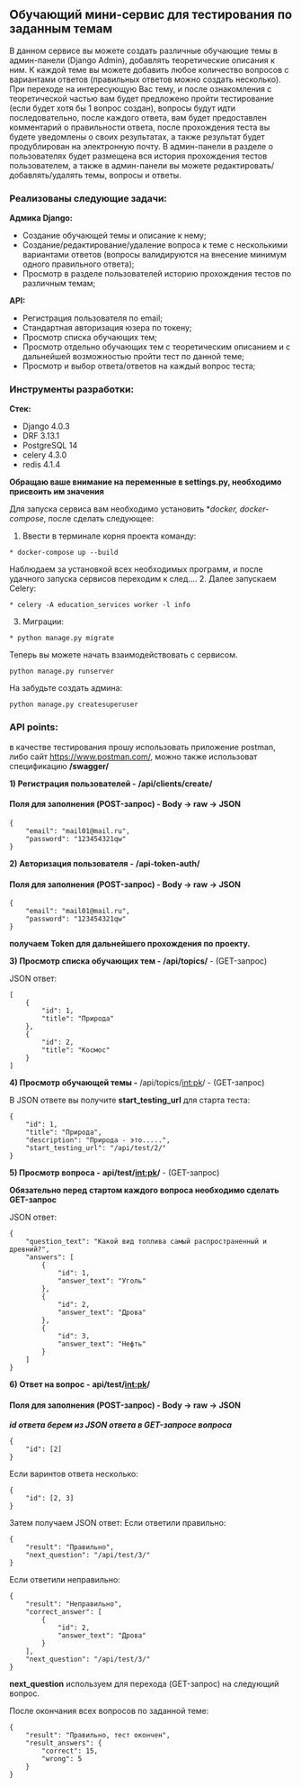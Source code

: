 ## **Обучающий мини-сервис для тестирования по заданным темам**
В данном сервисе вы можете создать различные обучающие темы в админ-панели (Django Admin), добавлять теоретические описания к ним. К каждой теме вы можете добавить любое количество вопросов с вариантами ответов (правильных ответов можно создать несколько). При переходе на интересующую Вас тему, и после ознакомления с теоретической частью вам будет предложено пройти тестирование (если будет хотя бы 1 вопрос создан), вопросы будут идти последовательно, после каждого ответа, вам будет предоставлен комментарий о правильности ответа, после прохождения теста вы будете уведомлены о своих результатах, а также результат будет продублирован на электронную почту. В админ-панели в разделе о пользователях будет размещена вся история прохождения тестов пользователем, а также в админ-панели вы можете редактировать/добавлять/удалять темы, вопросы и ответы.
### Реализованы следующие задачи:
**Адмика Django:**
* Создание обучающей темы и описание к нему;
* Создание/редактирование/удаление вопроса к теме с несколькими вариантами ответов (вопросы валидируются на внесение минимум одного правильного ответа);
* Просмотр в разделе пользователей историю прохождения тестов по различным темам;

**API:**

* Регистрация пользователя по email;
* Стандартная авторизация юзера по токену;
* Просмотр списка обучающих тем;
* Просмотр отдельно обучающих тем с теоретическим описанием и с дальнейшей возможностью пройти тест по данной теме;
* Просмотр и выбор ответа/ответов на каждый вопрос теста;


### Инструменты разработки:

**Стек:**

* Django 4.0.3
* DRF 3.13.1
* PostgreSQL 14
* celery 4.3.0
* redis 4.1.4


**Обращаю ваше внимание на переменные в settings.py, необходимо присвоить им значения**


Для запуска сервиса вам необходимо установить **docker, docker-compose*, после сделать следующее: 
1. Ввести в терминале корня проекта команду:
```
* docker-compose up --build
```

Наблюдаем за установкой всех необходимых программ, и после удачного запуска сервисов переходим к след....
2. Далее запускаем Celery:
```
* celery -A education_services worker -l info
```
3. Миграции:
```
* python manage.py migrate
```
Теперь вы можете начать взаимодействовать с сервисом.
```
python manage.py runserver
```
На забудьте создать админа:
```
python manage.py createsuperuser
```
### API points:
в качестве тестирования прошу использовать приложение postman, либо сайт https://www.postman.com/, можно также использоват спецификацию **/swagger/**

**1) Регистрация пользователей  -**
**/api/clients/create/**
#### Поля для заполнения (POST-запрос) - Body -> raw -> JSON
```
{
    "email": "mail01@mail.ru",
    "password": "123454321qw"
}
```

**2) Авторизация пользователя -**
**/api-token-auth/**
#### Поля для заполнения (POST-запрос) - Body -> raw -> JSON
```
{
    "email": "mail01@mail.ru",
    "password": "123454321qw"
}
```
**получаем Token для дальнейшего прохождения по проекту.**

**3) Просмотр списка обучающих тем -**
**/api/topics/** - (GET-запрос)

JSON ответ:
```
[
    {
        "id": 1,
        "title": "Природа"
    },
    {
        "id": 2,
        "title": "Космос"
    }
]
```

**4) Просмотр обучающей темы -**
/api/topics/<int:pk>/ - (GET-запрос)

В JSON ответе вы получите **start_testing_url** для старта теста:
```
{
    "id": 1,
    "title": "Природа",
    "description": "Природа - это.....",
    "start_testing_url": "/api/test/2/"
}
```

**5) Просмотр вопроса -**
**api/test/<int:pk>/** - (GET-запрос)

**Обязательно перед стартом каждого вопроса необходимо сделать GET-запрос**

JSON ответ:
```
{
    "question_text": "Какой вид топлива самый распространенный и древний?",
    "answers": [
        {
            "id": 1,
            "answer_text": "Уголь"
        },
        {
            "id": 2,
            "answer_text": "Дрова"
        },
        {
            "id": 3,
            "answer_text": "Нефть"
        }
    ]
}
```

**6) Ответ на вопрос -**
**api/test/<int:pk>/**
#### Поля для заполнения (POST-запрос) - Body -> raw -> JSON
***id ответа берем из JSON ответа в GET-запросе вопроса***
```
{
    "id": [2]
}
```
Если варинтов ответа несколько:
```
{
    "id": [2, 3]
}
```
Затем получаем JSON ответ:
Если ответили правильно:
```
{
    "result": "Правильно",
    "next_question": "/api/test/3/"
}
```
Если ответили неправильно:
```
{
    "result": "Неправильно",
    "correct_answer": [
        {
            "id": 2,
            "answer_text": "Дрова"
        }
    ],
    "next_question": "/api/test/3/"
}
```
**next_question** используем для перехода (GET-запрос) на следующий вопрос.

После окончания всех вопросов по заданной теме:
```
{
    "result": "Правильно, тест окончен",
    "result_answers": {
        "correct": 15,
        "wrong": 5
    }
}
```

